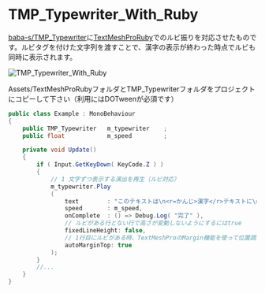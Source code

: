 # TMP_Typewriter_With_Ruby

[baba-s/TMP_Typewriter](https://github.com/baba-s/TMP_Typewriter)に[TextMeshProRuby](https://github.com/ina-amagami/TextMeshProRuby)でのルビ振りを対応させたものです。ルビタグを付けた文字列を渡すことで、漢字の表示が終わった時点でルビも同時に表示されます。

![TMP_Typewriter_With_Ruby](https://amagamina.jp/blog/wp-content/uploads/2019/12/tmpro-ruby-animation.gif)

Assets/TextMeshProRubyフォルダとTMP_Typewriterフォルダをプロジェクトにコピーして下さい（利用にはDOTweenが必須です）

```Example.cs
public class Example : MonoBehaviour
{
    public TMP_Typewriter   m_typewriter    ;
    public float            m_speed         ;

    private void Update()
    {
        if ( Input.GetKeyDown( KeyCode.Z ) )
        {
            // 1 文字ずつ表示する演出を再生（ルビ対応）
            m_typewriter.Play
            (
                text        : "このテキストは\n<r=かんじ>漢字</r>テキストに\nルビが<r=ふ>振</r>られます",
                speed       : m_speed,
                onComplete  : () => Debug.Log( "完了" ),
                // ルビがある行とない行で高さが変動しないようにするにはtrue
                fixedLineHeight: false,
                // 1行目にルビがある時、TextMeshProのMargin機能を使って位置調整
                autoMarginTop: true
            );
        }
        //...
    }
}
```
